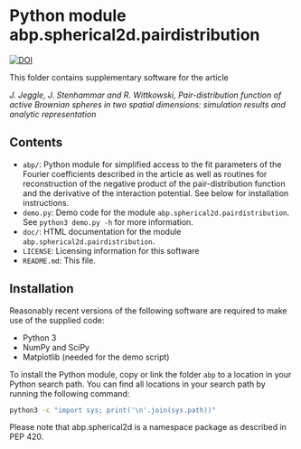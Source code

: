 Python module abp.spherical2d.pairdistribution
==============================================

[![DOI](https://zenodo.org/badge/228355368.svg)](https://zenodo.org/badge/latestdoi/228355368)

This folder contains supplementary software for the article

*J. Jeggle, J. Stenhammar and R. Wittkowski,
Pair-distribution function of active Brownian spheres in two spatial dimensions:
simulation results and analytic representation*

Contents
--------
* `abp/`: Python module for simplified access to the fit parameters of the
Fourier coefficients described in the article as well as routines for
reconstruction of the negative product of the pair-distribution function and the
derivative of the interaction potential. See below for installation
instructions.
* `demo.py`: Demo code for the module `abp.spherical2d.pairdistribution`.
See `python3 demo.py -h` for more information.
* `doc/`: HTML documentation for the module `abp.spherical2d.pairdistribution`.
* `LICENSE`: Licensing information for this software
* `README.md`: This file.

Installation
------------
Reasonably recent versions of the following software are required to make use of
the supplied code:
* Python 3
* NumPy and SciPy
* Matplotlib (needed for the demo script)

To install the Python module, copy or link the folder `abp` to a location in
your Python search path. You can find all locations in your search path by
running the following command:

```bash
python3 -c "import sys; print('\n'.join(sys.path))"
```

Please note that abp.spherical2d is a namespace package as described in PEP 420.

